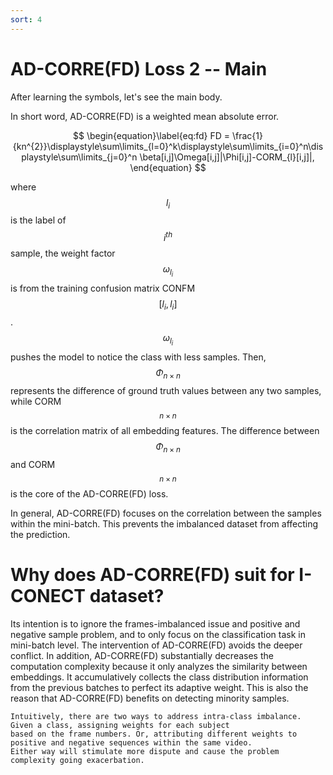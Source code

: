 ```yaml
---
sort: 4
---
```


# AD-CORRE(FD) Loss 2 -- Main

After learning the symbols, let's see the main body.

In short word, AD-CORRE(FD) is a weighted mean absolute error. 

$$ \begin{equation}\label{eq:fd}
FD = \frac{1}{kn^{2}}\displaystyle\sum\limits_{l=0}^k\displaystyle\sum\limits_{i=0}^n\displaystyle\sum\limits_{j=0}^n \beta[i,j]\Omega[i,j]|\Phi[i,j]-CORM_{l}[i,j]|, 
\end{equation} $$

where $$l_{i}$$ is the label of $$i^{th}$$ sample, the weight factor $$\omega_{l_{i}}$$ is from the training confusion 
matrix CONFM$$[l_{i},l_{i}]$$. $$\omega_{l_{i}}$$ pushes the model to notice the class with less samples. 
Then, $$\Phi_{n\times n}$$ represents the difference of ground truth values between any two samples, while 
CORM$$_{n\times n}$$ is the correlation matrix of all embedding features. 
The difference between $$\Phi_{n\times n}$$ and CORM$$_{n\times n}$$ is the core of the AD-CORRE(FD) loss.

In general, AD-CORRE(FD) focuses on the correlation between the samples within the mini-batch. 
This prevents the imbalanced dataset from affecting the prediction. 

# Why does AD-CORRE(FD) suit for I-CONECT dataset?

Its intention is to ignore the frames-imbalanced issue and positive and negative sample problem, and to only focus on 
the classification task in mini-batch level. 
The intervention of AD-CORRE(FD) avoids the deeper conflict. 
In addition, AD-CORRE(FD) substantially decreases the computation complexity because it only analyzes the similarity 
between embeddings. It accumulatively collects the class distribution information from the previous batches to perfect its 
adaptive weight.
This is also the reason that AD-CORRE(FD) benefits on detecting minority samples.

```tip
Intuitively, there are two ways to address intra-class imbalance. Given a class, assigning weights for each subject 
based on the frame numbers. Or, attributing different weights to positive and negative sequences within the same video. 
Either way will stimulate more dispute and cause the problem complexity going exacerbation.
```